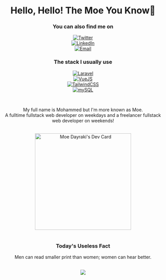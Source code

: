 <h1 align="center"> Hello, Hello! The Moe You Know👋</h1>
<div align="center"><h3>You can also find me on</h3>
    
<a href="https://twitter.com/MohammedDayraki" style="display:block" target="_blank"><img alt="Twitter" src="https://img.shields.io/badge/twitter-%231DA1F2.svg?&style=flat&logo=twitter&logoColor=white" /></a>
<a href="https://www.linkedin.com/in/mohammed-dayraki" style="display:block" target="_blank"><img alt="LinkedIn" src="https://img.shields.io/badge/linkedin-%230077B5.svg?&style=flat&logo=linkedin&logoColor=white" /></a>
<a href="https://dayrakiarts.com" style="display:block" target="_blank"><img alt="Email" src="https://img.shields.io/badge/Website-3b5998?style=flat&logo=google-chrome&logoColor=white" /> </a>

<h3>The stack I usually use</h3>
    
<a href="https://www.laravel.com" style="display:block" target="_blank"><img alt="Laravel" src="https://img.shields.io/badge/-laravel-critical?&style=flat&logo=laravel&logoColor=white" /></a>
<a href="https://tailwindcss.com" style="display:block" target="_blank"><img alt="VueJS" src="https://img.shields.io/badge/-vuejs-lightgrey?&style=flat&logo=vue.js&logoColor=#38bdf8&color=#afb8c1" /></a>
<a href="https://tailwindcss.com" style="display:block" target="_blank"><img alt="TailwindCSS" src="https://img.shields.io/badge/-tailwindcss-black?&style=flat&logo=tailwindcss&logoColor=#38bdf8&color=#000000" /></a>
<a href="https://tailwindcss.com" style="display:block" target="_blank"><img alt="mySQL" src="https://img.shields.io/badge/-mysql-orange?&style=flat&logo=mysql&logoColor=#38bdf8&color=#000000" /></a>
</div>
<br>
<div align="center">
    <p>My full name is Mohammed but I'm more known as Moe.<br>
    A fulltime fullstack web developer on weekdays and a freelancer fullstack web developer on weekends!</p>
</div>
<br>
<div align="center">
<a href="https://app.daily.dev/moedayraki" target="_blank"><img src="https://api.daily.dev/devcards/4e1a4fa920734885bfc6d0f85e8cb796.png?r=3xx" width="300px" alt="Moe Dayraki's Dev Card"/></a>
</div>
<br>
<div align="center">
<h3>Today's Useless Fact</h3>
<p id="fact">Men can read smaller print than women; women can hear better.</p>
</div>
<br>
<div align="center">
<img src="https://github-readme-stats.vercel.app/api?username=moedayraki&count_private=true&show_icons=true&bg_color=000000&title_color=FFFFFF&border_radius=50&custom_title=Status"/>
</div>
